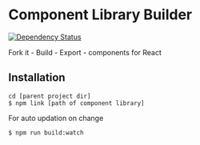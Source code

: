 # Component Library Builder

[![Dependency Status](https://david-dm.org/gsmithun4/export-component.svg)](https://david-dm.org/gsmithun4/export-component)

Fork it - Build - Export - components for React

## Installation

```
cd [parent project dir]
$ npm link [path of component library]
```
For auto updation on change
```
$ npm run build:watch
```
